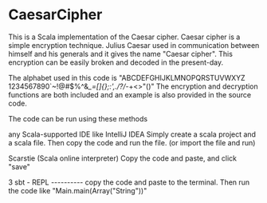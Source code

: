 # CaesarCipher

This is a Scala implementation of the Caesar cipher. Caesar cipher is a simple encryption technique. Julius Caesar used in communication between himself and his generals and it gives the name "Caesar cipher". This encryption can be easily broken and decoded in the present-day. 

The alphabet used in this code is "ABCDEFGHIJKLMNOPQRSTUVWXYZ 1234567890`~!@#$%^&*_=[]{};:',./?/*-+\<>"()"
The encryption and decryption functions are both included and an example is also provided in the source code.

The code can be run using these methods

any Scala-supported IDE like IntelliJ IDEA
Simply create a scala project and a scala file. Then copy the code and run the file. (or import the file and run)

Scarstie (Scala online interpreter)
Copy the code and paste, and click "save"

3 sbt - REPL ---------- copy the code and paste to the terminal. Then run the code like "Main.main(Array("String"))"
